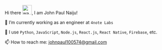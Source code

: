 Hi there <img src="https://raw.githubusercontent.com/MartinHeinz/MartinHeinz/master/wave.gif" alt="wave" width="30" />, I am John Paul Naiju!

🔭 I’m currently working as an engineer at `4note Labs`

🧰 I use `Python`, `JavaScript`, `Node.js`, `React.js`, `React Native`, `Firebase`, etc.

📫 How to reach me: [johnpaul100574@gmail.com](mailto:johnpaul100574@gmail.com)
